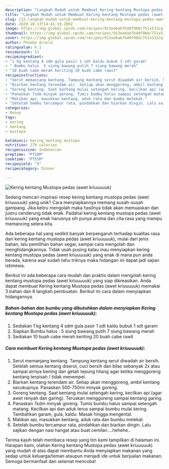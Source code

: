 ```yaml
---
description: "Langkah Mudah untuk Membuat Kering kentang Mustopa pedas (awet kriuuuuuk), Bikin Ngiler"
title: "Langkah Mudah untuk Membuat Kering kentang Mustopa pedas (awet kriuuuuuk), Bikin Ngiler"
slug: 115-langkah-mudah-untuk-membuat-kering-kentang-mustopa-pedas-awet-kriuuuuuk-bikin-ngiler
date: 2020-10-13T14:41:19.206Z
image: https://img-global.cpcdn.com/recipes/913ee6abfb40f960/751x532cq70/kering-kentang-mustopa-pedas-awet-kriuuuuuk-foto-resep-utama.jpg
thumbnail: https://img-global.cpcdn.com/recipes/913ee6abfb40f960/751x532cq70/kering-kentang-mustopa-pedas-awet-kriuuuuuk-foto-resep-utama.jpg
cover: https://img-global.cpcdn.com/recipes/913ee6abfb40f960/751x532cq70/kering-kentang-mustopa-pedas-awet-kriuuuuuk-foto-resep-utama.jpg
author: Phoebe Arnold
ratingvalue: 4.1
reviewcount: 13
recipeingredient:
- "1 kg kentang 4 sdm gula pasir 1 sdt kaldu bubuk 1 sdt garam"
- " Bumbu halus  5 siung bawang putih 7 siung bawang merah"
- "10 buah cabe merah keriting 20 buah cabe rawit"
recipeinstructions:
- "Serut memanjang kentang. Tampung kentang serut diwadah air bersih. Setelah semua kentang diserut, cuci bersih dan bilas sebanyak 2x atau sampai airnya bening dan getah tepung hilang agar ketika menggoreng kentang terpisah / tidak menempel."
- "Biarkan kentang terendam air. Setiap akan menggoreng, ambil kentang secukupnya. Panaskan 500-750ml minyak goreng."
- "Goreng kentang. Saat kentang mulai setengah kering, kecilkan api (agar awet renyah dan garing). Teruskan menggoreng sampai kentang garing."
- "Panaskan 7sdm minyak goreng. Tumis bumbu halus sampai setengah matang. Kecilkan api dan aduk terus sampai bumbu mulai kering. Tambahkan garam, gula, kaldu. Masak hingga mengental."
- "Matikan api, masukkan kentang, aduk rata dan bumbu melekat."
- "Setelah bumbu tercampur rata, pindahkan dan biarkan dingin. Lalu sajikan dengan nasi hangat atau buat cemilan....hehehe.."
categories:
- Resep
tags:
- kering
- kentang
- mustopa

katakunci: kering kentang mustopa 
nutrition: 279 calories
recipecuisine: Indonesian
preptime: "PT28M"
cooktime: "PT55M"
recipeyield: "3"
recipecategory: Dinner

---
```



![Kering kentang Mustopa pedas (awet kriuuuuuk)](https://img-global.cpcdn.com/recipes/913ee6abfb40f960/751x532cq70/kering-kentang-mustopa-pedas-awet-kriuuuuuk-foto-resep-utama.jpg)

Sedang mencari inspirasi resep kering kentang mustopa pedas (awet kriuuuuuk) yang unik? Cara menyiapkannya memang susah-susah gampang. Jika keliru mengolah maka hasilnya tidak akan memuaskan dan justru cenderung tidak enak. Padahal kering kentang mustopa pedas (awet kriuuuuuk) yang enak harusnya sih punya aroma dan cita rasa yang mampu memancing selera kita.

Ada beberapa hal yang sedikit banyak berpengaruh terhadap kualitas rasa dari kering kentang mustopa pedas (awet kriuuuuuk), mulai dari jenis bahan, lalu pemilihan bahan segar, sampai cara mengolah dan menghidangkannya. Tidak usah pusing kalau mau menyiapkan kering kentang mustopa pedas (awet kriuuuuuk) yang enak di mana pun anda berada, karena asal sudah tahu triknya maka hidangan ini dapat jadi sajian istimewa.




Berikut ini ada beberapa cara mudah dan praktis dalam mengolah kering kentang mustopa pedas (awet kriuuuuuk) yang siap dikreasikan. Anda dapat membuat Kering kentang Mustopa pedas (awet kriuuuuuk) memakai 3 bahan dan 6 langkah pembuatan. Berikut ini cara dalam menyiapkan hidangannya.

<!--inarticleads1-->

##### Bahan-bahan dan bumbu yang dibutuhkan dalam menyiapkan Kering kentang Mustopa pedas (awet kriuuuuuk):

1. Sediakan 1 kg kentang 4 sdm gula pasir 1 sdt kaldu bubuk 1 sdt garam
1. Siapkan  Bumbu halus : 5 siung bawang putih 7 siung bawang merah
1. Sediakan 10 buah cabe merah keriting 20 buah cabe rawit




<!--inarticleads2-->

##### Cara membuat Kering kentang Mustopa pedas (awet kriuuuuuk):

1. Serut memanjang kentang. Tampung kentang serut diwadah air bersih. Setelah semua kentang diserut, cuci bersih dan bilas sebanyak 2x atau sampai airnya bening dan getah tepung hilang agar ketika menggoreng kentang terpisah / tidak menempel.
1. Biarkan kentang terendam air. Setiap akan menggoreng, ambil kentang secukupnya. Panaskan 500-750ml minyak goreng.
1. Goreng kentang. Saat kentang mulai setengah kering, kecilkan api (agar awet renyah dan garing). Teruskan menggoreng sampai kentang garing.
1. Panaskan 7sdm minyak goreng. Tumis bumbu halus sampai setengah matang. Kecilkan api dan aduk terus sampai bumbu mulai kering. Tambahkan garam, gula, kaldu. Masak hingga mengental.
1. Matikan api, masukkan kentang, aduk rata dan bumbu melekat.
1. Setelah bumbu tercampur rata, pindahkan dan biarkan dingin. Lalu sajikan dengan nasi hangat atau buat cemilan....hehehe..




Terima kasih telah membaca resep yang tim kami tampilkan di halaman ini. Harapan kami, olahan Kering kentang Mustopa pedas (awet kriuuuuuk) yang mudah di atas dapat membantu Anda menyiapkan makanan yang sedap untuk keluarga/teman ataupun menjadi ide untuk berjualan makanan. Semoga bermanfaat dan selamat mencoba!

